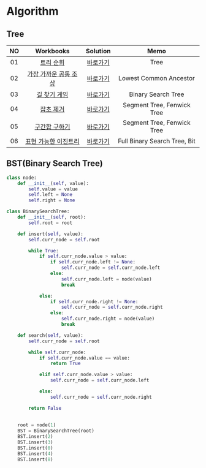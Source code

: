 # Algorithm 

## Tree
|                                         <center>NO                                          |                                     <center>Workbooks                                     |           <center>Solution            |         <center>Memo         |
|:-------------------------------------------------------------------------------------------:|:-----------------------------------------------------------------------------------------:|:-------------------------------------:|:----------------------------:|
|                                             01                                              |                       [트리 순회](https://www.acmicpc.net/problem/1991)                       |      [바로가기](./Solution/트리%20순회)       |            Tree             |
|                                             02                                              |                   [가장 가까운 공통 조상](https://www.acmicpc.net/problem/3584)                    | [바로가기](./Solution/가장%20가까운%20공통%20조상) |    Lowest Common Ancestor    |
|                                             03                                              |        [길 찾기 게임](https://school.programmers.co.kr/learn/courses/30/lessons/42892)         |    [바로가기](./Solution/길%20찾기%20게임)     |      Binary Search Tree      |
|                                             04                                              |  [잡초 제거](https://level.goorm.io/exam/51351/%EC%9E%A1%EC%B4%88-%EC%A0%9C%EA%B1%B0/quiz/1)  |      [바로가기](./Solution/잡초%20제거)       |         Segment Tree, Fenwick Tree        |
|                                             05                                              |                      [구간합 구하기](https://www.acmicpc.net/problem/2042)                      |     [바로가기](./Solution/구간합%20구하기)      |  Segment Tree, Fenwick Tree  |
| 06|           [표현 가능한 이진트리](https://school.programmers.co.kr/learn/courses/30/lessons/150367) |  [바로가기](./Solution/표현%20가능한%20이진트리)   | Full Binary Search Tree, Bit |



## BST(Binary Search Tree)
```python
class node:
    def __init__(self, value):
        self.value = value
        self.left = None
        self.right = None

class BinarySearchTree:
    def __init__(self, root):
        self.root = root

    def insert(self, value):
        self.curr_node = self.root

        while True:
            if self.curr_node.value > value:
                if self.curr_node.left != None:
                    self.curr_node = self.curr_node.left
                else:
                    self.curr_node.left = node(value)
                    break

            else:
                if self.curr_node.right != None:
                    self.curr_node = self.curr_node.right
                else:
                    self.curr_node.right = node(value)
                    break

    def search(self, value):
        self.curr_node = self.root

        while self.curr_node:
            if self.curr_node.value == value:
                return True

            elif self.curr_node.value > value:
                self.curr_node = self.curr_node.left

            else:
                self.curr_node = self.curr_node.right

        return False
        
 
    root = node(1)
    BST = BinarySearchTree(root)
    BST.insert(2)
    BST.insert(3)
    BST.insert(0)
    BST.insert(4)
    BST.insert(8)

```
